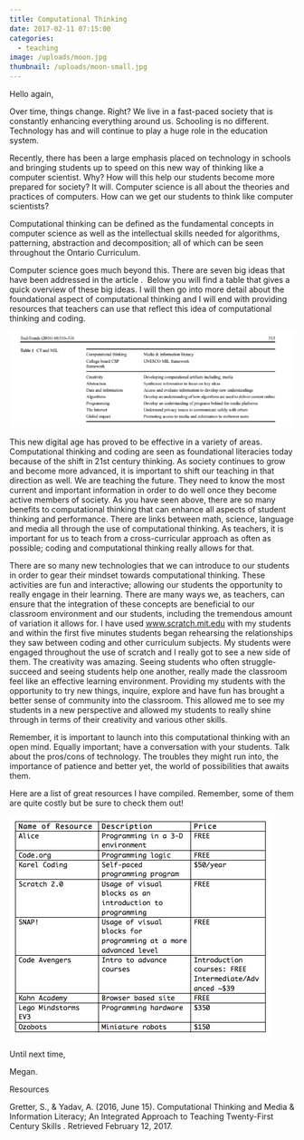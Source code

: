 ```yaml
---
title: Computational Thinking
date: 2017-02-11 07:15:00
categories:
  - teaching
image: /uploads/moon.jpg
thumbnail: /uploads/moon-small.jpg
---
```



Hello again,&nbsp;

Over time, things change. Right? We live in a fast-paced society that is constantly enhancing everything around us. Schooling is no different. Technology has and will continue to play a huge role in the education system.&nbsp;

Recently, there has been a large emphasis placed on technology in schools and bringing students up to speed on this new way of thinking like a computer scientist. Why? How will this help our students become more prepared for society? It will. Computer science is all about the theories and practices of computers. How can we get our students to think like computer scientists?&nbsp;

Computational thinking can be defined as the fundamental concepts in computer science as well as the intellectual skills needed for algorithms, patterning, abstraction and decomposition; all of which can be seen throughout the Ontario Curriculum.&nbsp;

Computer science goes much beyond this. There are seven big ideas that have been addressed in the article . &nbsp;Below you will find a table that gives a quick overview of these big ideas. I will then go into more detail about the foundational aspect of computational thinking and I will end with providing resources that teachers can use that reflect this idea of computational thinking and coding.

![](/uploads/versions/screen-shot-2017-02-12-at-8-44-33-am---x----742-250x---.png)

This new digital age has proved to be effective in a variety of areas. Computational thinking and coding are seen as foundational literacies today because of the shift in 21st century thinking. As society continues to grow and become more advanced, it is important to shift our teaching in that direction as well. We are teaching the future. They need to know the most current and important information in order to do well once they become active members of society. As you have seen above, there are so many benefits to computational thinking that can enhance all aspects of student thinking and performance. There are links between math, science, language and media all through the use of computational thinking. As teachers, it is important for us to teach from a cross-curricular approach as often as possible; coding and computational thinking really allows for that. &nbsp;&nbsp;

There are so many new technologies that we can introduce to our students in order to gear their mindset towards computational thinking. These activities are fun and interactive; allowing our students the opportunity to really engage in their learning. There are many ways we, as teachers, can ensure that the integration of these concepts are beneficial to our classroom environment and our students, including the tremendous amount of variation it allows for. I have used www.scratch.mit.edu with my students and within the first five minutes students began rehearsing the relationships they saw between coding and other curriculum subjects. My students were engaged throughout the use of scratch and I really got to see a new side of them. The creativity was amazing. Seeing students who often struggle- succeed and seeing students help one another, really made the classroom feel like an effective learning environment. Providing my students with the opportunity to try new things, inquire, explore and have fun has brought a better sense of community into the classroom. This allowed me to see my students in a new perspective and allowed my students to really shine through in terms of their creativity and various other skills.&nbsp;

Remember, it is important to launch into this computational thinking with an open mind. Equally important; have a conversation with your students. Talk about the pros/cons of technology. The troubles they might run into, the importance of patience and better yet, the world of possibilities that awaits them.&nbsp;

Here are a list of great resources I have compiled. Remember, some of them are quite costly but be sure to check them out!&nbsp;

![](/uploads/versions/screen-shot-2017-02-12-at-9-23-01-am---x----465-395x---.png)

Until next time,&nbsp;

Megan.

Resources&nbsp;

Gretter, S., & Yadav, A. (2016, June 15). Computational Thinking and Media & Information Literacy; An Integrated Approach to Teaching Twenty-First Century Skills . Retrieved February 12, 2017.